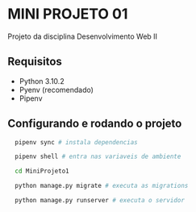 # MINI PROJETO 01

Projeto da disciplina Desenvolvimento Web II

## Requisitos
<ul>
  <li>Python 3.10.2</li>
  <li>Pyenv (recomendado)</li>
  <li>Pipenv</li>
</ul>

## Configurando e rodando o projeto
```bash
  pipenv sync # instala dependencias

  pipenv shell # entra nas variaveis de ambiente

  cd MiniProjeto1

  python manage.py migrate # executa as migrations

  python manage.py runserver # executa o servidor
```